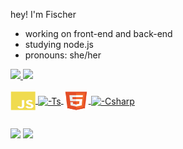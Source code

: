 hey! I'm Fischer

- working on front-end and back-end
- studying node.js
- pronouns: she/her
<div>
  <a href="https://github.com/fischerxp">
  <img height="180em" src="https://github-readme-stats.vercel.app/api?username=fischerxp&show_icons=true&theme=radical"/>
  <img height="180em" src="https://github-readme-stats.vercel.app/api/top-langs/?username=fischerxp&layout=compact&langs_count=16&theme=dracula"/>
</div>
<div style="display: inline_block"><br>
  <img align="center" alt="-Js" height="30" width="40" src="https://raw.githubusercontent.com/devicons/devicon/master/icons/javascript/javascript-plain.svg">
  <img align="center" alt="-Ts" height="30" width="40" src="https://cdn.jsdelivr.net/gh/devicons/devicon/icons/nodejs/nodejs-original.svg">
  <img align="center" alt="-HTML" height="30" width="40" src="https://raw.githubusercontent.com/devicons/devicon/master/icons/html5/html5-original.svg">
  <img align="center" alt="-Csharp" height="30" width="40" src="https://cdn.jsdelivr.net/gh/devicons/devicon/icons/c/c-original.svg">
  
</div>

##

<div>
  <a href="https://www.instagram.com/m.fischerr" target="_blank"><img src="https://img.shields.io/badge/-Instagram-%23E4405F?style=for-the-badge&logo=instagram&logoColor=white" target="_blank"></a>
  <a href = "mailto:devfischerxp@gmail.com"><img src="https://img.shields.io/badge/-Gmail-%23333?style=for-the-badge&logo=gmail&logoColor=white" target="_blank"></a>
 
</div>
